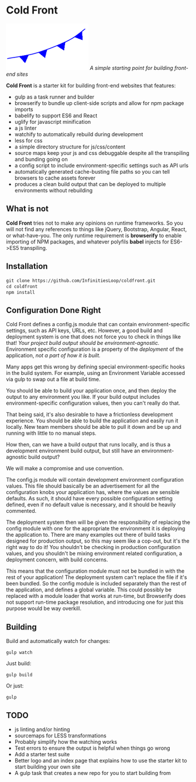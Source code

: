 # Cold Front
![Cold Front](/src/content/cold-front.png?raw=true)
*A simple starting point for building front-end sites*

__Cold Front__ is a starter kit for building front-end websites that features:

* gulp as a task runner and builder
* browserify to bundle up client-side scripts and allow for npm package imports
* babelify to support ES6 and React
* uglify for javascript minification
* a js linter 
* watchify to automatically rebuild during development
* less for css
* a simple directory structure for js/css/content
* source maps keep your js and css debuggable despite all the transpiling and bunding going on
* a config script to include environment-specific settings such as API urls
* automatically generated cache-busting file paths so you can tell browsers to cache assets forever
* produces a clean build output that can be deployed to multiple environments without rebuilding

## What is not
__Cold Front__ tries not to make any opinions on runtime frameworks. So you will not find any references to things like jQuery, Bootstrap, Angular, React, or what-have-you. The only runtime requirement is **browserify** to enable importing of NPM packages, and whatever polyfils **babel** injects for ES6->ES5 transpiling.

## Installation

	git clone https://github.com/InfinitiesLoop/coldfront.git
	cd coldfront
	npm install

## Configuration Done Right

Cold Front defines a config.js module that can contain environment-specific settings, such as API keys, URLs, etc. However, a good build and deployment system is one that does not force you to check in things like that! *Your project build output should be environment-agnostic.* Environment specific configuration is a property of the *deployment* of the application, *not a part of how it is built.*

Many apps get this wrong by defining special environment-specific hooks in the build system. For example, using an Environment Variable accessed via gulp to swap out a file at build time. 

You should be able to build your application once, and then deploy the output to any environment you like. If your build output includes environment-specific configuration values, then you can't really do that.

That being said, it's also desirable to have a frictionless development experience. You should be able to build the application and easily run it locally. New team members should be able to pull it down and be up and running with little to no manual steps.

How then, can we have a build output that runs locally, and is thus a development environment build output, but still have an environment-agnostic build output?

We will make a compromise and use convention. 

The config.js module will contain development environment configuration values. This file should basically be an advertisement for all the configuration knobs your application has, where the values are sensible defaults. As such, it should have every possible configuration setting defined, even if no default value is necessary, and it should be heavily commented.

The deployment system then will be given the responsibility of replacing the config module with one for the appropriate the environment it is deploying the application to. There are many examples out there of build tasks designed for production output, so this may seem like a cop-out, but it's the right way to do it! You shouldn't be checking in production configuration values, and you shouldn't be mixing environment related configuration, a deployment concern, with build concerns.

This means that the configuration module must not be bundled in with the rest of your application! The deployment system can't replace the file if it's been bundled. So the config module is included separately than the rest of the application, and defines a global variable. This could possibly be replaced with a module loader that works at run-time, but Browserify does not support run-time package resolution, and introducing one for just this purpose would be way overkill.


## Building

Build and automatically watch for changes:

	gulp watch

Just build:

	gulp build

Or just:

    gulp


## TODO

* js linting and/or hinting
* sourcemaps for LESS transformations
* Probably simplify how the watching works
* Test errors to ensure the output is helpful when things go wrong
* Add a starter test suite
* Better logo and an index page that explains how to use the starter kit to start building your own site
* A gulp task that creates a new repo for you to start building from

